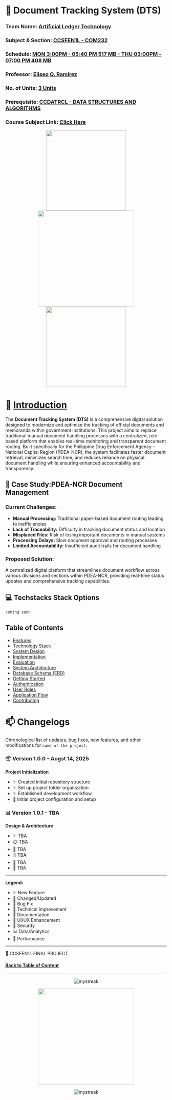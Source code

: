 # 💫 Document Tracking System (DTS)

<!-- Background github cover with short introduction down below 
<img src="https://github.com/flexycode/CTINFMGL/blob/main/asset/Information-Management.png" />
-->

### Team Name: [Artificial Ledger Technology](https://github.com/flexycode)    
### Subject & Section: [CCSFEN1L - COM232](https://www.youtube.com/watch?v=fFqxDrmQLnQ&list=RDfFqxDrmQLnQ&start_radio=1)
### Schedule: [MON 3:00PM - 05:40 PM 517 MB - THU 03:00PM - 07:00 PM 408 MB](https://www.youtube.com/watch?v=dL7Vn7hJDAk&list=RDdL7Vn7hJDAk&start_radio=1)
### Professor: [Eliseo Q. Ramirez](https://github.com/)     
### No. of Units: [3 Units](https://www.youtube.com/watch?v=UVJSA2N39NU&list=RDUVJSA2N39NU&start_radio=1)
### Prerequisite: [CCDATRCL - DATA STRUCTURES AND ALGORITHMS](https://github.com/flexycode/CCDATRCL)
### Course Subject Link: [Click Here](https://github.com/flexycode/CCSFEN1L)

<!-- 🤖 Software Engineering 🤖 -->
<div align="center">
<img src="https://media.giphy.com/media/v1.Y2lkPWVjZjA1ZTQ3NTRmeHg0b2kwaW1qeGtvaDFjenpxdXB4YThyZzhjampncWRncnZsbCZlcD12MV9zdGlja2Vyc19zZWFyY2gmY3Q9cw/Y06e2KFCG48qwNMGK2/giphy.gif" width="250">
<img src="https://media.giphy.com/media/v1.Y2lkPWVjZjA1ZTQ3end4eTE0ejQxNG0wbml6anVmcW02NG4zeG1kMTVkcThwdmg1YTViZyZlcD12MV9zdGlja2Vyc19zZWFyY2gmY3Q9cw/nVId9DzWXVjMQc6SMn/giphy.gif" width="300">
<img src="https://media.giphy.com/media/v1.Y2lkPWVjZjA1ZTQ3eHhhY3k5bjZ2cjh6eHI5c253YTk1M29wcGI4MWkzYng4OGhyN3huaCZlcD12MV9zdGlja2Vyc19zZWFyY2gmY3Q9cw/yWYjFi5Uh6ehJrJ4Rc/giphy.gif" width="250">
</div>

<!-- Introduction down below -->
# 🧠 [Introduction](#introduction)

The **Document Tracking System (DTS)** is a comprehensive digital solution designed to modernize and optimize the tracking of official documents and memoranda within government institutions. This project aims to replace traditional manual document handling processes with a centralized, role-based platform that enables real-time monitoring and transparent document routing.
Built specifically for the Philippine Drug Enforcement Agency – National Capital Region (PDEA-NCR), the system facilitates faster document retrieval, minimizes search time, and reduces reliance on physical document handling while ensuring enhanced accountability and transparency.

## 🏦 Case Study:PDEA-NCR Document Management

### Current Challenges:

* **Manual Processing:** Traditional paper-based document routing leading to inefficiencies
* **Lack of Traceability:** Difficulty in tracking document status and location
* **Misplaced Files:** Risk of losing important documents in manual systems
* **Processing Delays:** Slow document approval and routing processes
* **Limited Accountability:** Insufficient audit trails for document handling

### Proposed Solution:
A centralized digital platform that streamlines document workflow across various divisions and sections within PDEA-NCR, providing real-time status updates and comprehensive tracking capabilities.

<!-- Techstacks down below (temporary need some proper decision for the group team in order to inlign for the project -->
## 💻 Techstacks Stack Options

```
coming soon
```

## Table of Contents
- [Features](#features)
- [Technology Stack](#technology-stack)
- [System Design](#system-design)
- [Implementation](#implementation)
- [Evaluation](#evaluation)
- [System Architecture](#system-architecture)
- [Database Schema (ERD)](#database-schema)
- [Getting Started](#getting-started)
- [Authentication](#authentication)
- [User Roles](#user-roles)
- [Application Flow](#application-flow)
- [Contributing](#contributing)


<!-- Always document your changes, pull-request, bugfix, updates, patch notes for this final project. Always use this "🧊 Flight Booking" for commiting message for "pushing code" or "Pull-request"   -->
# 📫 Changelogs 
Chronological list of updates, bug fixes, new features, and other modifications for ```name of the project```.

### 📦 Version 1.0.0 - Augst 14, 2025
**Project Initialization**
- ✨ Created initial repository structure
- ✨ Set up project folder organization
- ✨ Established development workflow
- 🔧 Initial project configuration and setup

### 📊 Version 1.0.1 - TBA
**Design & Architecture**
- ✨ TBA
- 📋 TBA
- 📁 TBA
- 🗄️ TBA
- 🍃 TBA
- 📖 TBA


---

**Legend:**
- ✨ New Feature
- 🔄 Changed/Updated
- 🐛 Bug Fix
- 🔧 Technical Improvement
- 📖 Documentation
- 🎨 UI/UX Enhancement
- 🔐 Security
- 📊 Data/Analytics
- 🚀 Performance

---

🧊 CCSFEN1L FINAL PROJECT

<!-- Introduction Pannel button link, it will redirect to the top -->

#### [Back to Table of Content](#-introduction)


<!-- End point line insert Thanks for visiting enjoy your day, feel free to modify this  -->
---

<p align="center">
<img src="https://readme-typing-svg.demolab.com/?lines=Thanks+For+Visiting+Enjoy+Your+Day+~!;" alt="mystreak"/>
</p>

<!-- Siero Miero -->
<div align="center">
<img src="https://media.giphy.com/media/v1.Y2lkPTc5MGI3NjExYmxsYm56NWNjMWJzZmtoc2Fkb25ucnBvNXU4emd5cGphY3V0bGNwaSZlcD12MV9zdGlja2Vyc19zZWFyY2gmY3Q9cw/nD0DiLJXj9c5Tg7QFk/giphy.gif" width="300">
</div>

<!-- End point line insert Comeback again next time, feel free to modify this  -->
<p align="center">
<img src="https://readme-typing-svg.demolab.com/?lines=Come+Back+Again+next+time" alt="mystreak"/>
</p>

</p>
    
